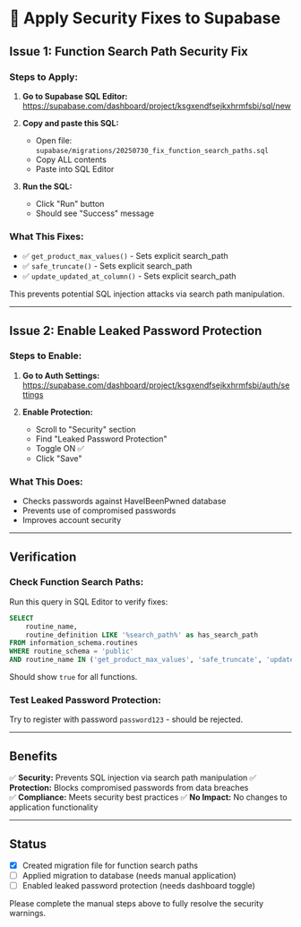 # 🔐 Apply Security Fixes to Supabase

## Issue 1: Function Search Path Security Fix

### Steps to Apply:

1. **Go to Supabase SQL Editor:**
   https://supabase.com/dashboard/project/ksgxendfsejkxhrmfsbi/sql/new

2. **Copy and paste this SQL:**
   - Open file: `supabase/migrations/20250730_fix_function_search_paths.sql`
   - Copy ALL contents
   - Paste into SQL Editor

3. **Run the SQL:**
   - Click "Run" button
   - Should see "Success" message

### What This Fixes:
- ✅ `get_product_max_values()` - Sets explicit search_path
- ✅ `safe_truncate()` - Sets explicit search_path  
- ✅ `update_updated_at_column()` - Sets explicit search_path

This prevents potential SQL injection attacks via search path manipulation.

---

## Issue 2: Enable Leaked Password Protection

### Steps to Enable:

1. **Go to Auth Settings:**
   https://supabase.com/dashboard/project/ksgxendfsejkxhrmfsbi/auth/settings

2. **Enable Protection:**
   - Scroll to "Security" section
   - Find "Leaked Password Protection"
   - Toggle ON ✅
   - Click "Save"

### What This Does:
- Checks passwords against HaveIBeenPwned database
- Prevents use of compromised passwords
- Improves account security

---

## Verification

### Check Function Search Paths:
Run this query in SQL Editor to verify fixes:
```sql
SELECT 
    routine_name,
    routine_definition LIKE '%search_path%' as has_search_path
FROM information_schema.routines
WHERE routine_schema = 'public' 
AND routine_name IN ('get_product_max_values', 'safe_truncate', 'update_updated_at_column');
```

Should show `true` for all functions.

### Test Leaked Password Protection:
Try to register with password `password123` - should be rejected.

---

## Benefits

✅ **Security:** Prevents SQL injection via search path manipulation
✅ **Protection:** Blocks compromised passwords from data breaches  
✅ **Compliance:** Meets security best practices
✅ **No Impact:** No changes to application functionality

---

## Status

- [x] Created migration file for function search paths
- [ ] Applied migration to database (needs manual application)
- [ ] Enabled leaked password protection (needs dashboard toggle)

Please complete the manual steps above to fully resolve the security warnings.